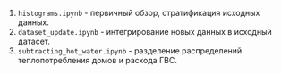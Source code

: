 1. `histograms.ipynb` - первичный обзор, стратификация исходных данных.
2. `dataset_update.ipynb` - интегрирование новых данных в исходный датасет.
3. `subtracting_hot_water.ipynb` - разделение распределений теплопотребления домов и расхода ГВС.
